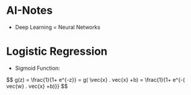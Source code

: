 # AI-Notes

- Deep Learning = Neural Networks

# Logistic Regression

- Sigmoid Function:

$$
g(z) = \frac{1}{1+ e^{-z}} = g( \vec{x} . vec\{x} +b) = \frac{1}{1+ e^{-( vec\{w} . vec\{x} +b)}}
$$
